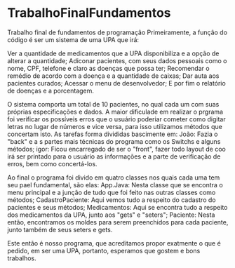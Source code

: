 # TrabalhoFinalFundamentos
Trabalho final de fundamentos de programação 
Primeiramente, a função do código é ser um sistema de uma UPA que irá:

Ver a quantidade de medicamentos que a UPA disponibiliza e a opção de alterar a quantidade;
Adiconar pacientes, com seus dados pessoais como o nome, CPF, telefone e claro as doenças que possa ter;
Recomendar o remédio de acordo com a doença e a quantidade de caixas;
Dar auta aos pacientes curados;
Acessar o menu de desenvolvedor;
E por fim o relatório de doenças e a porcentagem.

O sistema comporta um total de 10 pacientes, no qual cada um com suas próprias especificações e dados. A maior dificulade em realizar o prgrama foi verificar os possíveis erros que o usuário poderiar cometer como digitar letras no lugar de números e vice versa, para isso utilizamos métodos que concertam isto. As tarefas forma divididas bascimente em:
João: Fazia o "back" e a s partes mais técnicas do programa como os Switchs e alguns métodos;
igor: Ficou encarregado de ser o "front", fazer todo layout de coo irá ser printado para o usuário as informações e a parte de verificação de erros, bem como concertá-los.

Ao final o programa foi divido em quatro classes nos quais cada uma tem seu pael fundamental, são elas:
App.Java: Nesta classe que se encontra o menu principal e a junção de tudo que foi feito nas outras classes como métodos;
CadastroPaciente: Aqui vemos tudo a respeito do cadastro do pacientes e seus métodos;
Medicamentos: Aqui se encontra tudo a respeito dos medicamentos da UPA, junto aos "gets" e "seters";
Paciente: Nesta então, encontramos os moldes para serem preenchidos para cada paciente, junto também de seus seters e gets.

Este então é nosso programa, que acreditamos propor exatmente o que é pedido, em ser uma UPA, portanto, esperamos que gostem e bons trabalhos.

